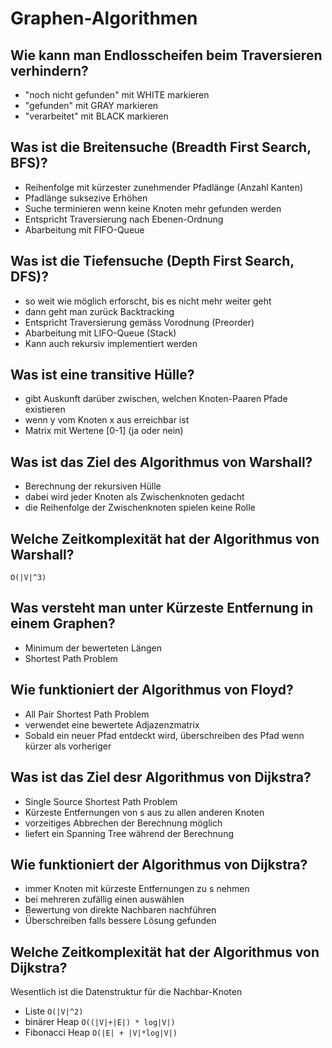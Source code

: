# Graphen-Algorithmen

## Wie kann man Endlosscheifen beim Traversieren verhindern?
* "noch nicht gefunden" mit WHITE markieren
* "gefunden" mit GRAY markieren
* "verarbeitet" mit BLACK markieren

## Was ist die Breitensuche (Breadth First Search, BFS)?
* Reihenfolge mit kürzester zunehmender Pfadlänge (Anzahl Kanten)
* Pfadlänge suksezive Erhöhen
* Suche terminieren wenn keine Knoten mehr gefunden werden
* Entspricht Traversierung nach Ebenen-Ordnung
* Abarbeitung mit FIFO-Queue

## Was ist die Tiefensuche (Depth First Search, DFS)?
* so weit wie möglich erforscht, bis es nicht mehr weiter geht
* dann geht man zurück Backtracking
* Entspricht Traversierung gemäss Vorodnung (Preorder)
* Abarbeitung mit LIFO-Queue (Stack)
* Kann auch rekursiv implementiert werden

## Was ist eine transitive Hülle?
* gibt Auskunft darüber zwischen, welchen Knoten-Paaren Pfade existieren
* wenn y vom Knoten x aus erreichbar ist
* Matrix mit Wertene [0-1] (ja oder nein)

## Was ist das Ziel des Algorithmus von Warshall?
* Berechnung der rekursiven Hülle
* dabei wird jeder Knoten als Zwischenknoten gedacht
* die Reihenfolge der Zwischenknoten spielen keine Rolle

## Welche Zeitkomplexität hat der Algorithmus von Warshall?
`O(|V|^3)`

## Was versteht man unter Kürzeste Entfernung in einem Graphen?
* Minimum der bewerteten Längen
* Shortest Path Problem

## Wie funktioniert der Algorithmus von Floyd?
* All Pair Shortest Path Problem
* verwendet eine bewertete Adjazenzmatrix
* Sobald ein neuer Pfad entdeckt wird, überschreiben des Pfad wenn kürzer als vorheriger

## Was ist das Ziel desr Algorithmus von Dijkstra?
* Single Source Shortest Path Problem
* Kürzeste Entfernungen von s aus zu allen anderen Knoten
* vorzeitiges Abbrechen der Berechnung möglich
* liefert ein Spanning Tree während der Berechnung

## Wie funktioniert der Algorithmus von Dijkstra?
* immer Knoten mit kürzeste Entfernungen zu s nehmen
* bei mehreren zufällig einen auswählen
* Bewertung von direkte Nachbaren nachführen
* Überschreiben falls bessere Lösung gefunden

## Welche Zeitkomplexität hat der Algorithmus von Dijkstra?
Wesentlich ist die Datenstruktur für die Nachbar-Knoten

* Liste `O(|V|^2)`
* binärer Heap `O((|V|+|E|) * log|V|)`
* Fibonacci Heap `O(|E| + |V|*log|V|)`

